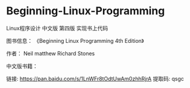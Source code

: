 # Beginning-Linux-Programming
Linux程序设计 中文版 第四版 实现书上代码

图书信息：
《Beginning Linux Programming 4th Edition》

作者：
    Neil matthew
    Richard Stones
    
中文版书籍：

链接: https://pan.baidu.com/s/1LnWFr8tOdtUwAm0zhhRjrA 
提取码: qsgc 
